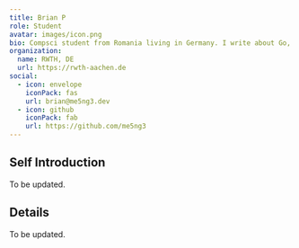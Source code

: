 ```yaml
---
title: Brian P
role: Student
avatar: images/icon.png
bio: Compsci student from Romania living in Germany. I write about Go, math, and random stuff.
organization:
  name: RWTH, DE
  url: https://rwth-aachen.de
social:
  - icon: envelope
    iconPack: fas
    url: brian@me5ng3.dev
  - icon: github
    iconPack: fab
    url: https://github.com/me5ng3
---
```


## Self Introduction

To be updated.

## Details  

To be updated.
